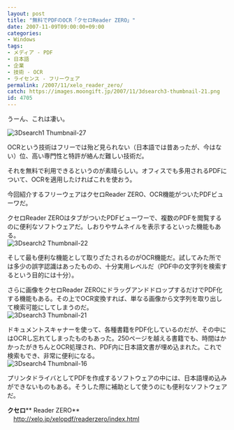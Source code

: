 ```yaml
---
layout: post
title: "無料でPDFのOCR「クセロReader ZERO」"
date: 2007-11-09T09:00:00+09:00
categories:
- Windows
tags: 
- メディア - PDF
- 日本語
- 企業
- 技術 - OCR
- ライセンス - フリーウェア
permalink: /2007/11/xelo_reader_zero/
catch: https://images.moongift.jp/2007/11/3dsearch3-thumbnail-21.png
id: 4705
---
```

うーん、これは凄い。   
  
 ![3Dsearch1 Thumbnail-27](https://images.moongift.jp/2007/11/3dsearch1-thumbnail-27.png)  
  
OCRという技術はフリーでは殆ど見られない（日本語では昔あったが、今はない）位、高い専門性と特許が絡んだ難しい技術だ。   
  
それを無料で利用できるというのが素晴らしい。オフィスでも多用されるPDFについて、OCRを適用したければこれを使おう。   
  
今回紹介するフリーウェアはクセロReader ZERO、OCR機能がついたPDFビューワだ。   
<!--more-->  
クセロReader ZEROはタブがついたPDFビューワーで、複数のPDFを閲覧するのに便利なソフトウェアだ。しおりやサムネイルを表示するといった機能もある。   
 ![3Dsearch2 Thumbnail-22](https://images.moongift.jp/2007/11/3dsearch2-thumbnail-22.png)  
  
そして最も便利な機能として取りざたされるのがOCR機能だ。試してみた所では多少の誤字認識はあったものの、十分実用レベルだ（PDF中の文字列を検索するという目的には十分）。   
  
さらに画像をクセロReader ZEROにドラッグアンドドロップするだけでPDF化する機能もある。その上でOCR変換すれば、単なる画像から文字列を取り出して検索可能にしてしまうのだ。   
 ![3Dsearch3 Thumbnail-21](https://images.moongift.jp/2007/11/3dsearch3-thumbnail-21.png)  
  
ドキュメントスキャナーを使って、各種書籍をPDF化しているのだが、その中にはOCRし忘れてしまったものもあった。250ページを越える書籍でも、時間はかかったがきちんとOCR処理され、PDF内に日本語文書が埋め込まれた。これで検索もでき、非常に便利になる。   
 ![3Dsearch4 Thumbnail-16](https://images.moongift.jp/2007/11/3dsearch4-thumbnail-16.png)  
  
プリンタドライバとしてPDFを作成するソフトウェアの中には、日本語埋め込みができないものもある。そうした際に補助として使うのにも便利なソフトウェアだ。   
  
**クセロ**** Reader ZERO**   
　[http://xelo.jp/xelopdf/readerzero/index.html   
](http://xelo.jp/xelopdf/readerzero/index.html)

